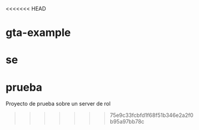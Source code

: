 <<<<<<< HEAD
# gta-example
se
=======
# prueba
Proyecto de prueba sobre un server de rol
>>>>>>> 75e9c33fcbfd1f68f51b346e2a2f0b95a97bb78c
